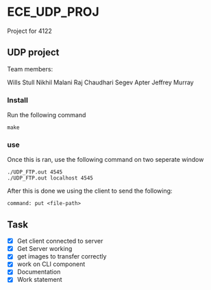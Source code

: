 # ECE_UDP_PROJ
Project for 4122

## UDP project 

Team members:

Wills Stull
Nikhil Malani
Raj Chaudhari
Segev Apter
Jeffrey Murray

### Install

Run the following command

```
make
``` 

### use 

Once this is ran, use the following command on two seperate window

```
./UDP_FTP.out 4545
./UDP_FTP.out localhost 4545
```


After this is done we using the client to send the following:
```
command: put <file-path>
```


## Task

- [x] Get client connected to server
- [x] Get Server working
- [x] get images to transfer correctly
- [x] work on CLI component
- [x] Documentation
- [x] Work statement
